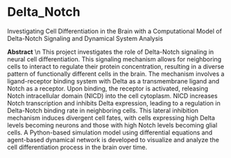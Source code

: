 # Delta_Notch
Investigating Cell Differentiation in the Brain with a Computational Model of Delta-Notch Signaling and Dynamical System Analysis

**Abstract** \n
This project investigates the role of Delta-Notch signaling in neural cell differentiation. This signaling mechanism allows for neighboring cells to interact to regulate their protein concentration, resulting in a diverse pattern of functionally different cells in the brain. The mechanism involves a ligand-receptor binding system with Delta as a transmembrane ligand and Notch as a receptor. Upon binding, the receptor is activated, releasing Notch intracellular domain (NICD) into the cell cytoplasm. NICD increases Notch transcription and inhibits Delta expression, leading to a regulation in Delta-Notch binding rate in neighboring cells. This lateral inhibition mechanism induces divergent cell fates, with cells expressing high Delta levels becoming neurons and those with high Notch levels becoming glial cells. A Python-based simulation model using differential equations and agent-based dynamical network is developed to visualize and analyze the cell differentiation process in the brain over time.

